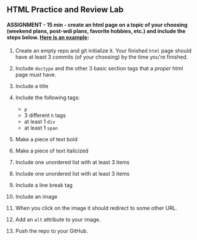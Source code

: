 ## HTML Practice and Review Lab

#### ASSIGNMENT - 15 min - create an html page on a topic of your choosing (weekend plans, post-wdi plans, favorite hobbies, etc.) and include the steps below. [Here is an example](http://taxi-driver-tom-14348.bitballoon.com/):

1. Create an empty repo and git initialize it. Your finished `html` page should have at least 3 commits (of your choosing) by the time you're finished.

1. Include `doctype` and the other 3 basic section tags that a *proper* html page *must* have.

2. Include a title

3. Include the following tags: 
	- `p`
	-  3 different `h` tags
	-  at least 1 `div`
	-  at least 1 `span`

4. Make a piece of text bold 

5. Make a piece of text italicized

6. Include one unordered list with at least 3 items

7. Include one unordered list with at least 3 items

8. Include a line break tag

9. Include an image

10. When you click on the image it should redirect to some other URL.

11. Add an `alt` attribute to your image.

11. Push the repo to your GitHub.
